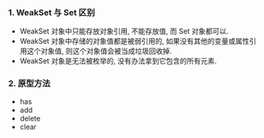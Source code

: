 ### 1. WeakSet 与 Set 区别
- WeakSet 对象中只能存放对象引用, 不能存放值, 而 Set 对象都可以.
- WeakSet 对象中存储的对象值都是被弱引用的, 如果没有其他的变量或属性引用这个对象值, 则这个对象值会被当成垃圾回收掉.
- WeakSet 对象是无法被枚举的, 没有办法拿到它包含的所有元素. 

### 2. 原型方法
- has
- add
- delete
- clear